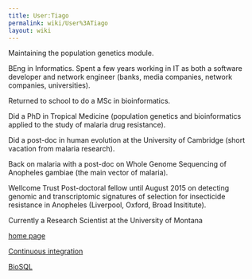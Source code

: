 ```yaml
---
title: User:Tiago
permalink: wiki/User%3ATiago
layout: wiki
---
```


Maintaining the population genetics module.

BEng in Informatics. Spent a few years working in IT as both a software
developer and network engineer (banks, media companies, network
companies, universities).

Returned to school to do a MSc in bioinformatics.

Did a PhD in Tropical Medicine (population genetics and bioinformatics
applied to the study of malaria drug resistance).

Did a post-doc in human evolution at the University of Cambridge (short
vacation from malaria research).

Back on malaria with a post-doc on Whole Genome Sequencing of Anopheles
gambiae (the main vector of malaria).

Wellcome Trust Post-doctoral fellow until August 2015 on
detecting genomic and transcriptomic signatures of selection for
insecticide resistance in Anopheles (Liverpool, Oxford, Broad Insititute).


Currently a Research Scientist at the University of Montana

[home page](http://tiago.org)

[Continuous integration](Continuous_integration "wikilink")

[BioSQL](BioSQL "wikilink")
